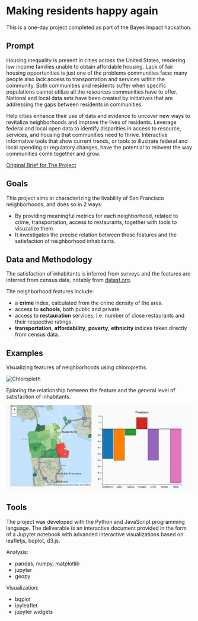 # Making residents happy again

This is a one-day project completed as part of the Bayes Impact hackathon.

Prompt
------

Housing inequality is present in cities across the United States, rendering low
income families unable to obtain affordable housing. Lack of fair housing
opportunities is just one of the problems communities face: many people also
lack access to transportation and services within the community. Both
communities and residents suffer when specific populations cannot utilize all
the resources communities have to offer. National and local data sets have been
created by initiatives that are addressing the gaps between residents in
communities.

Help cities enhance their use of data and evidence to uncover new ways to
revitalize neighborhoods and improve the lives of residents. Leverage federal
and local open data to identify disparities in access to resource, services,
and housing that communities need to thrive. Interactive informative tools that
show current trends, or tools to illustrate federal and local spending or
regulatory changes, have the potential to reinvent the way communities come
together and grow.

[Original Brief for The Project](http://bayeshack.org/housing-and-urban-development.html)

Goals
-----
This project aims at characterizing the livability of San Francisco
neighborhoods, and does so in 2 ways:
- By providing meaningful metrics for each neighborhood, related to crime,
  transportation, access to restaurants, together with tools to visuzalize
  them
- It investigates the precise relation between those features and the
  satisfaction of neighborhood inhabitants.

Data and Methodology
--------------------
The satisfaction of inhabitants is inferred from surveys and the features are
inferred from census data, notably from <a href="http://datasf.org">datasf.org</a>.

The neighborhood features include:
- a <b>crime</b> index, calculated from the crime density of the area.
- access to <b>schools</b>, both public and private.
- access to <b>restauration</b> services, i.e. number of close restaurants and their respective ratings.
- <b>transportation</b>, <b>affordability</b>, <b>poverty</b>, <b>ethnicity</b> indices taken directly from census data.

Examples
--------

Visualizing features of neighborhoods using chloropleths.

![Chloropleth](./screenshot-chloropleth.png)

Eploring the relationship between the feature and the general level of
satisfaction of inhabitants.

![Screencast](./screencast-factors.gif)

Tools
-----

The project was developed with the Python and JavaScript programming language.
The deliverable is an interactive document provided in the form of a Jupyter
notebook with advanced interactive visualizations based on leafletjs, bqplot,
d3.js.

Analysis:
- pandas, numpy, matplotlib
- jupyter
- geopy

Visualization:
- bqplot
- ipyleaflet
- jupyter widgets
